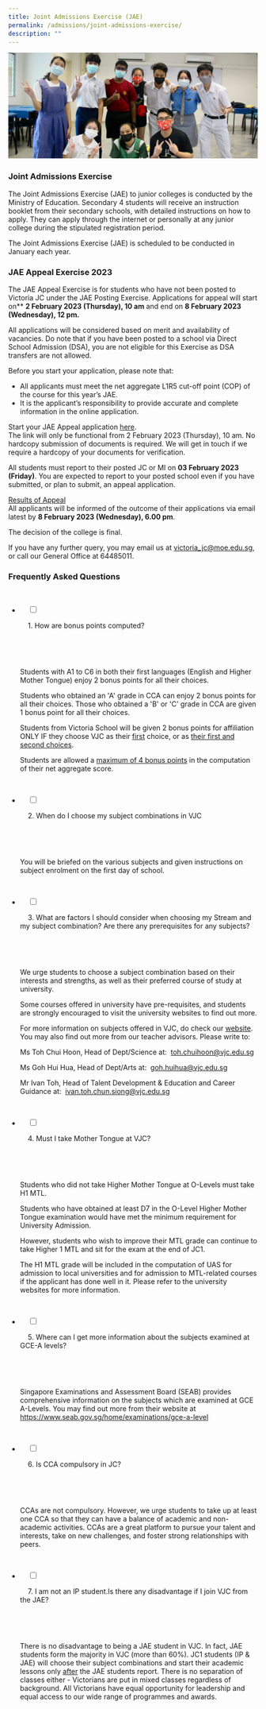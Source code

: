 ```yaml
---
title: Joint Admissions Exercise (JAE)
permalink: /admissions/joint-admissions-exercise/
description: ""
---
```

![](/images/Sub%20Page%20Banners%202023/Admissions%20JAE.jpg)

### Joint Admissions Exercise


The Joint Admissions Exercise (JAE) to junior colleges is conducted by the Ministry of Education. Secondary 4 students will receive an instruction booklet from their secondary schools, with detailed instructions on how to apply. They can apply through the internet or personally at any junior college during the stipulated registration period.

The Joint Admissions Exercise (JAE) is scheduled to be conducted in January each year.

### JAE Appeal Exercise 2023

The JAE Appeal Exercise is for students who have not been posted to Victoria JC under the JAE Posting Exercise. Applications for appeal will start on** **2 February 2023 (Thursday), 10 am** and end on **8 February 2023 (Wednesday), 12 pm.**

All applications will be considered based on merit and availability of vacancies. Do note that if you have been posted to a school via Direct School Admission (DSA), you are not eligible for this Exercise as DSA transfers are not allowed.

Before you start your application, please note that:
* All applicants must meet the net aggregate L1R5 cut-off point (COP) of the course for this year’s JAE.
* It is the applicant’s responsibility to provide accurate and complete information in the online application.

Start your JAE Appeal application [here](https://portal.vjc.edu.sg/0/appeal.html). 
<br>The link will only be functional from 2 February 2023 (Thursday), 10 am. No hardcopy submission of documents is required. We will get in touch if we require a hardcopy of your documents for verification.

All students must report to their posted JC or MI on **03 February 2023 (Friday)**. You are expected to report to your posted school even if you have submitted, or plan to submit, an appeal application.


<u>Results of Appeal</u><br>
All applicants will be informed of the outcome of their applications via email latest by **8 February 2023 (Wednesday), 6.00 pm**.

The decision of the college is final.

If you have any further query, you may email us at [victoria_jc@moe.edu.sg](mailto:victoria_jc@moe.edu.sg), or call our General Office at 64485011.

### Frequently Asked Questions

<ul class="jekyllcodex_accordion">

  <li>

    <input type="checkbox" id="accordion1">

    <label for="accordion1">1. How are bonus points computed?</label>

    <div>

      <p>Students with A1 to C6 in both their first languages (English and Higher Mother Tongue) enjoy 2 bonus points for all their choices.</p>

<p>Students who obtained an 'A' grade in CCA can enjoy 2 bonus points for all their choices. Those who obtained a 'B' or 'C' grade in CCA are given 1 bonus point for all their choices.</p>

<p>Students from Victoria School will be given 2 bonus points for affiliation ONLY IF they choose VJC as their <u>first</u> choice, or as <u>their first and second choices</u>.</p>

<p>Students are allowed a <u>maximum of 4 bonus points</u> in the computation of their net aggregate score.</p>

    </div>

</li>
	
<li>

    <input type="checkbox" id="accordion2">

    <label for="accordion2">2. When do I choose my subject combinations in VJC</label>

    <div>

      <p>You will be briefed on the various subjects and given instructions on subject enrolment on the first day of school.</p>

    </div>

</li>
	
<li>

    <input type="checkbox" id="accordion3">

    <label for="accordion3">3. What are factors I should consider when choosing my Stream and my subject combination? Are there any prerequisites for any subjects?</label>

    <div>

      <p>We urge students to choose a subject combination based on their interests and strengths, as well as their preferred course of study at university.</p>

<p>Some courses offered in university have pre-requisites, and students are strongly encouraged to visit the university websites to find out more.</p>

<p>For more information on subjects offered in VJC, do check our <a href="/learn-like-a-victorian/academic-disciplines/">website</a>. You may also find out more from our teacher advisors. Please write to:</p>

<p>Ms Toh Chui Hoon, Head of Dept/Science at: 
	<a href="toh.chuihoon@vjc.edu.sg">toh.chuihoon@vjc.edu.sg</a></p>
				
<p>Ms Goh Hui Hua, Head of Dept/Arts at: 
<a href="goh.huihua@vjc.edu.sg">goh.huihua@vjc.edu.sg</a></p>
				
<p>Mr Ivan Toh, Head of Talent Development & Education and Career Guidance at: 
<a href="ivan.toh.chun.siong@vjc.edu.sg">ivan.toh.chun.siong@vjc.edu.sg</a></p>
    </div>

</li>
	
<li>

    <input type="checkbox" id="accordion4">

    <label for="accordion4">4. Must I take Mother Tongue at VJC?</label>

    <div>

      <p>Students who did not take Higher Mother Tongue at O-Levels must take H1 MTL.</p>

<p>Students who have obtained at least D7 in the O-Level Higher Mother Tongue examination would have met the minimum requirement for University Admission.</p>

<p>However, students who wish to improve their MTL grade can continue to take Higher 1 MTL and sit for the exam at the end of JC1.</p>

<p>The H1 MTL grade will be included in the computation of UAS for admission to local universities and for admission to MTL-related courses if the applicant has done well in it. Please refer to the university websites for more information.</p>

    </div>

</li>
	
<li>

    <input type="checkbox" id="accordion5">

    <label for="accordion5">5. Where can I get more information about the subjects examined at GCE-A levels? </label>

    <div>

      <p>Singapore Examinations and Assessment Board (SEAB) provides comprehensive information on the subjects which are examined at GCE A-Levels. You may find out more from their website at <br>
<a href="https://www.seab.gov.sg/home/examinations/gce-a-level">https://www.seab.gov.sg/home/examinations/gce-a-level</a>
				
</p>

    </div>

</li>
	
<li>

    <input type="checkbox" id="accordion6">

    <label for="accordion6">6. Is CCA compulsory in JC?</label>

    <div>

      <p>CCAs are not compulsory. However, we urge students to take up at least one CCA so that they can have a balance of academic and non-academic activities. CCAs are a great platform to pursue your talent and interests, take on new challenges, and foster strong relationships with peers.</p>

    </div>

</li>
	
<li>

    <input type="checkbox" id="accordion7">

    <label for="accordion7">7. I am not an IP student.Is there any disadvantage if I join VJC from the JAE?</label>

    <div>

      <p>There is no disadvantage to being a JAE student in VJC. In fact, JAE students form the majority in VJC (more than 60%). JC1 students (IP & JAE) will choose their subject combinations and start their academic lessons only <u>after</u> the JAE students report. There is no separation of classes either - Victorians are put in mixed classes regardless of background. All Victorians have equal opportunity for leadership and equal access to our wide range of programmes and awards.</p>

    </div>

</li>
</ul>
